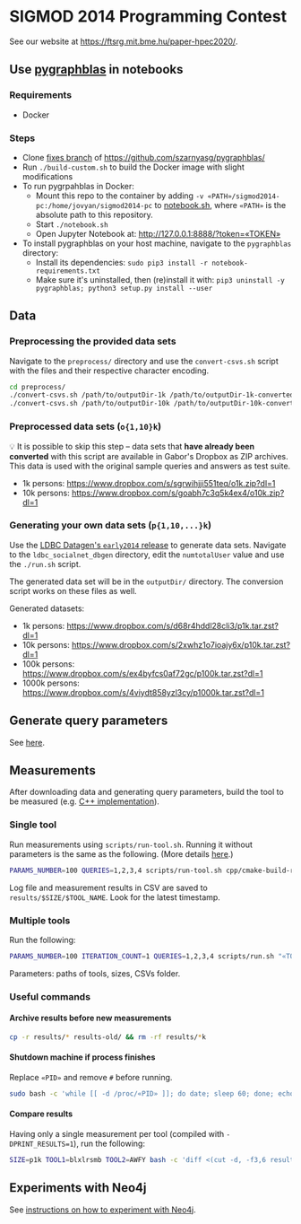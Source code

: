 # SIGMOD 2014 Programming Contest

See our website at <https://ftsrg.mit.bme.hu/paper-hpec2020/>.

## Use [pygraphblas](https://github.com/michelp/pygraphblas) in notebooks

### Requirements
- Docker

### Steps
- Clone [fixes branch](https://github.com/szarnyasg/pygraphblas/tree/fixes) of https://github.com/szarnyasg/pygraphblas/
- Run `./build-custom.sh` to build the Docker image with slight modifications
- To run pygrpahblas in Docker:
    - Mount this repo to the container by adding `-v «PATH»/sigmod2014-pc:/home/jovyan/sigmod2014-pc` to [notebook.sh](https://github.com/szarnyasg/pygraphblas/blob/fixes/notebook.sh), where `«PATH»` is the absolute path to this repository.
    - Start `./notebook.sh`
    - Open Jupyter Notebook at: http://127.0.0.1:8888/?token=«TOKEN»
- To install pygraphblas on your host machine, navigate to the `pygraphblas` directory:
    - Install its dependencies: `sudo pip3 install -r notebook-requirements.txt`
    - Make sure it's uninstalled, then (re)install it with: `pip3 uninstall -y pygraphblas; python3 setup.py install --user`

## Data

### Preprocessing the provided data sets

Navigate to the `preprocess/` directory and use the `convert-csvs.sh` script with the files and their respective character encoding.

```bash
cd preprocess/
./convert-csvs.sh /path/to/outputDir-1k /path/to/outputDir-1k-converted macintosh
./convert-csvs.sh /path/to/outputDir-10k /path/to/outputDir-10k-converted
```

### Preprocessed data sets (`o{1,10}k`)

:bulb: It is possible to skip this step – data sets that **have already been converted** with this script are available in Gabor's Dropbox as ZIP archives.
This data is used with the original sample queries and answers as test suite.

* 1k persons:  <https://www.dropbox.com/s/sgrwihjji551teq/o1k.zip?dl=1>
* 10k persons: <https://www.dropbox.com/s/goabh7c3q5k4ex4/o10k.zip?dl=1>

### Generating your own data sets (`p{1,10,...}k`)

Use the [LDBC Datagen's `early2014` release](https://github.com/ldbc/ldbc_snb_datagen/releases/tag/early2014) to generate data sets. Navigate to the `ldbc_socialnet_dbgen` directory, edit the `numtotalUser` value and use the `./run.sh` script.

The generated data set will be in the `outputDir/` directory. The conversion script works on these files as well.

Generated datasets:

* 1k persons:    <https://www.dropbox.com/s/d68r4hddl28cli3/p1k.tar.zst?dl=1>
* 10k persons:   <https://www.dropbox.com/s/2xwhz1o7ioajy6x/p10k.tar.zst?dl=1>
* 100k persons:  <https://www.dropbox.com/s/ex4byfcs0af72gc/p100k.tar.zst?dl=1>
* 1000k persons: <https://www.dropbox.com/s/4viydt858yzl3cy/p1000k.tar.zst?dl=1>

## Generate query parameters

See [here](cpp/README.md#generate-new-query-parameters).

## Measurements

After downloading data and generating query parameters, build the tool to be measured (e.g. [C++ implementation](cpp/README.md)).

### Single tool
Run measurements using `scripts/run-tool.sh`. Running it without parameters is the same as the following. (More details [here](scripts/run-tool.sh).)

```bash
PARAMS_NUMBER=100 QUERIES=1,2,3,4 scripts/run-tool.sh cpp/cmake-build-release/sigmod2014pc_cpp o1k csvs
```

Log file and measurement results in CSV are saved to `results/$SIZE/$TOOL_NAME`. Look for the latest timestamp.

### Multiple tools

Run the following:

```bash
PARAMS_NUMBER=100 ITERATION_COUNT=1 QUERIES=1,2,3,4 scripts/run.sh "«TOOL1_PATH» «TOOL2_PATH»..." 1,10,100,1000 csvs
```

Parameters: paths of tools, sizes, CSVs folder.

### Useful commands

#### Archive results before new measurements

```bash
cp -r results/* results-old/ && rm -rf results/*k
```

#### Shutdown machine if process finishes

Replace `«PID»` and remove `#` before running.

```bash
sudo bash -c 'while [[ -d /proc/«PID» ]]; do date; sleep 60; done; echo SHUTDOWN!; #systemctl poweroff -i'
```

#### Compare results

Having only a single measurement per tool (compiled with `-DPRINT_RESULTS=1`), run the following:

```bash
SIZE=p1k TOOL1=blxlrsmb TOOL2=AWFY bash -c 'diff <(cut -d, -f3,6 results/$SIZE/$TOOL1/*.csv) <(cut -d, -f3,6 results/$SIZE/$TOOL2/*.csv)'
```

## Experiments with Neo4j

See [instructions on how to experiment with Neo4j](neo4j.md).
